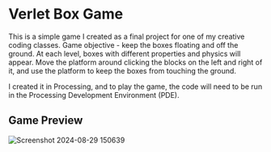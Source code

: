 # Verlet Box Game
This is a simple game I created as a final project for one of my creative coding classes. Game objective - keep the boxes floating and off the ground. At each level, boxes with different properties and physics will appear. Move the platform around clicking the blocks on the left and right of it, and use the platform to keep the boxes from touching the ground.

I created it in Processing, and to play the game, the code will need to be run in the Processing Development Environment (PDE).

## Game Preview
![Screenshot 2024-08-29 150639](https://github.com/user-attachments/assets/ec3e8260-77d1-4d40-9fe4-9b810c1a9035)
